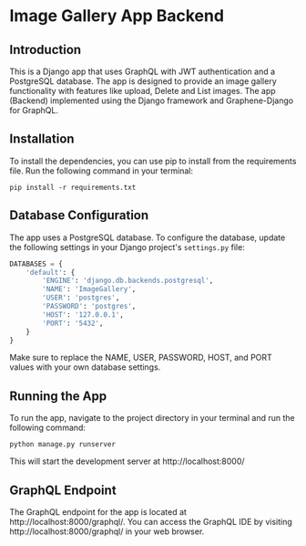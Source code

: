 # Image Gallery App Backend

## Introduction

This is a Django app that uses GraphQL with JWT authentication and a PostgreSQL database. The app is designed to provide an image gallery functionality with features like upload, Delete and List images. The app (Backend) implemented using the Django framework and Graphene-Django for GraphQL.

## Installation

To install the dependencies, you can use pip to install from the requirements file. Run the following command in your terminal:

`pip install -r requirements.txt`


## Database Configuration

The app uses a PostgreSQL database. To configure the database, update the following settings in your Django project's `settings.py` file:

```python
DATABASES = {
    'default': {
        'ENGINE': 'django.db.backends.postgresql',
        'NAME': 'ImageGallery',
        'USER': 'postgres',
        'PASSWORD': 'postgres',
        'HOST': '127.0.0.1',
        'PORT': '5432',
    }
}
```

Make sure to replace the NAME, USER, PASSWORD, HOST, and PORT values with your own database settings.


## Running the App
To run the app, navigate to the project directory in your terminal and run the following command:

`python manage.py runserver`

This will start the development server at http://localhost:8000/

 ## GraphQL Endpoint
The GraphQL endpoint for the app is located at http://localhost:8000/graphql/. You can access the GraphQL IDE by visiting http://localhost:8000/graphql/ in your web browser.

